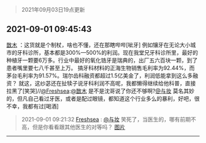 > 2021年09月03日19点更新
<link rel="stylesheet" href="https://cdn.jsdelivr.net/gh/taotie6/sampleJSON@main/css/photo_show.css">


 ## 2021-09-01 09:45:43 

 [㪚木](https://www.coolapk.com/feed/29680988?shareKey=NzhkNWFkZTI5YWM0NjEzMjA2ZjA~) ：这货就是个制杖，啥也不懂，还在那瞎哔哔[呲牙]
例如镶牙在无论大小城市的牙科诊所，基本都是300%—500%的利润。现在我堂兄牙科诊所里，最好的种植牙一颗要6万多。行业中最好的氧化锆牙是瑞典的，出厂五六百块一颗，到了患者嘴里要七八千甚至上万。<!--break-->
搞牙科材料的正海生物销售毛利率为92.44%，而茅台毛利率为91.57%。瑞尔齿科融资都超过1.5亿美金了，利润低能拿到这么多融资？
就这，这纱苾还在扯犊子说牙科利润不高呢，我都懒得继续给他科普，直接拉黑了[笑哭]//<a class="feed-link-uname" href="/u/Freshsea">@Freshsea</a>:<a class="feed-link-uname" href="/u/㪚木">@㪚木</a> 是不是沈哥说了你还不够啊?<a class="feed-link-uname" href="/u/与妆">@与妆</a> 莫名其妙的，但凡自己看过牙医，或者是配过眼镜，都知道这个行业多么的暴利，好吧，很不幸，我都有过[喝酒] 

<div class="album">
</div>

> 2021-09-01 09:21:32 
> [Freshsea](https://www.coolapk.com/feed/29680508?shareKey=ZmNkOTZkMTVhZTdkNjEzMjA2ZjA~) : <a class="feed-link-uname" href="/u/与妆">@与妆</a> 笑死了，当医生的，哪有前期不高，但是你看看跟其他医生的对等吗？ 
[图片](http://image.coolapk.com/feed/2021/0901/09/1997345_3d2916d2_9291_2324@1080x2400.jpeg)

 ------- 

